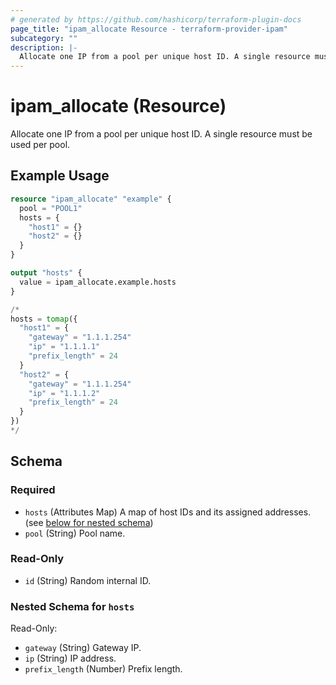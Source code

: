 ```yaml
---
# generated by https://github.com/hashicorp/terraform-plugin-docs
page_title: "ipam_allocate Resource - terraform-provider-ipam"
subcategory: ""
description: |-
  Allocate one IP from a pool per unique host ID. A single resource must be used per pool.
---
```


# ipam_allocate (Resource)

Allocate one IP from a pool per unique host ID. A single resource must be used per pool.

## Example Usage

```terraform
resource "ipam_allocate" "example" {
  pool = "POOL1"
  hosts = {
    "host1" = {}
    "host2" = {}
  }
}

output "hosts" {
  value = ipam_allocate.example.hosts
}

/* 
hosts = tomap({
  "host1" = {
    "gateway" = "1.1.1.254"
    "ip" = "1.1.1.1"
    "prefix_length" = 24
  }
  "host2" = {
    "gateway" = "1.1.1.254"
    "ip" = "1.1.1.2"
    "prefix_length" = 24
  }
})
*/
```

<!-- schema generated by tfplugindocs -->
## Schema

### Required

- `hosts` (Attributes Map) A map of host IDs and its assigned addresses. (see [below for nested schema](#nestedatt--hosts))
- `pool` (String) Pool name.

### Read-Only

- `id` (String) Random internal ID.

<a id="nestedatt--hosts"></a>
### Nested Schema for `hosts`

Read-Only:

- `gateway` (String) Gateway IP.
- `ip` (String) IP address.
- `prefix_length` (Number) Prefix length.


